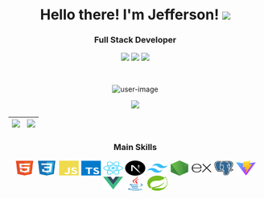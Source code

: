 <h1 align="center"> Hello there! I'm Jefferson! <img src="https://i.red d.it/26s9eejm8vz51.png" width="60px"></h1>
<h3 align="center"> Full Stack Developer</h3> 
<div align="center">

  <a href = "mailto:jj.oliveira2118@gmail.com"><img src="https://img.shields.io/badge/Gmail-D14836?style=for-the-badge&logo=gmail&logoColor=white" target="_blank" /></a>
  <a href="https://www.linkedin.com/in/jeffersonjcoliveira" target="_blank"><img src="https://img.shields.io/badge/-LinkedIn-%230077B5?style=for-the-badge&logo=logmein&logoColor=white" target="_blank" /></a> 
  <a href="https://2j-app.vercel.app/" target="_blank"><img src="https://img.shields.io/badge/Portfolio-255E63?style=for-the-badge&logo=About.me&logoColor=white" target="_blank" /></a> 
  </div>
  &nbsp;
<p align="center"><img alt="user-image" src="https://user-images.githubusercontent.com/74038190/212748842-9fcbad5b-6173-4175-8a61-521f3dbb7514.gif" width="50%"></p>

<div align="center">

![](https://github-profile-summary-cards.vercel.app/api/cards/profile-details?username=2joliveira&theme=github_dark)


| ![](https://github-readme-stats.vercel.app/api/top-langs/?username=2joliveira&layout=compact&langs_count=7&theme=github_dark) | ![](https://github-readme-streak-stats.herokuapp.com/?user=2joliveira&theme=github_dark&hide_format=j%20M%5B%20Y%5D&fire=DD0000&ring=52DD81&dates=52DD81&stroke=ABCFDD) |
| :-: | :-: |

</div>
  
<div style="display: inline_block" align="center">
  <h3 align="center">Main Skills</h3>  
  <img align="center" alt="html icon" height="30" width="40" src="https://raw.githubusercontent.com/devicons/devicon/master/icons/html5/html5-original.svg" />
  <img align="center" alt="css icon" height="30" width="40" src="https://raw.githubusercontent.com/devicons/devicon/master/icons/css3/css3-original.svg" /> 
  <img align="center" alt="js icon" height="30" width="40" src="https://raw.githubusercontent.com/devicons/devicon/master/icons/javascript/javascript-plain.svg" />
  <img align="center" alt="typescript icon" height="30" width="40" src="https://raw.githubusercontent.com/devicons/devicon/master/icons/typescript/typescript-plain.svg" />
  <img align="center" alt="react icon" height="30" width="40" src="https://raw.githubusercontent.com/devicons/devicon/master/icons/react/react-original.svg" />  
  <img align="center" alt="next icon" height="30" width="40" src="https://raw.githubusercontent.com/devicons/devicon/master/icons/nextjs/nextjs-original.svg" /> 
  <img align="center" alt="tailwindcss icon" height="30" width="40" src="https://raw.githubusercontent.com/devicons/devicon/master/icons/tailwindcss/tailwindcss-original.svg" />
   <img align="center" alt="nodeJS icon" height="30" width="40" src="https://raw.githubusercontent.com/devicons/devicon/master/icons/nodejs/nodejs-original.svg" />
  <img align="center" alt="express icon" height="30" width="40" 
    src="https://raw.githubusercontent.com/devicons/devicon/master/icons/express/express-original.svg" />
  <img align="center" alt="postgre icon" height="30" width="40" src="https://raw.githubusercontent.com/devicons/devicon/master/icons/postgresql/postgresql-original.svg" />
  <img align="center" alt="vite icon" height="30" width="40" src="https://raw.githubusercontent.com/devicons/devicon/master/icons/vitejs/vitejs-original.svg" />
  <img align="center" alt="vue icon" height="30" width="40" src="https://raw.githubusercontent.com/devicons/devicon/master/icons/vuejs/vuejs-original.svg" />
  <img align="center" alt="java icon" height="30" width="40" src="https://raw.githubusercontent.com/devicons/devicon/master/icons/java/java-original.svg" />
  <img align="center" alt="spring boot icon" height="30" width="40" src="https://raw.githubusercontent.com/devicons/devicon/master/icons/spring/spring-original.svg" />
</div>
